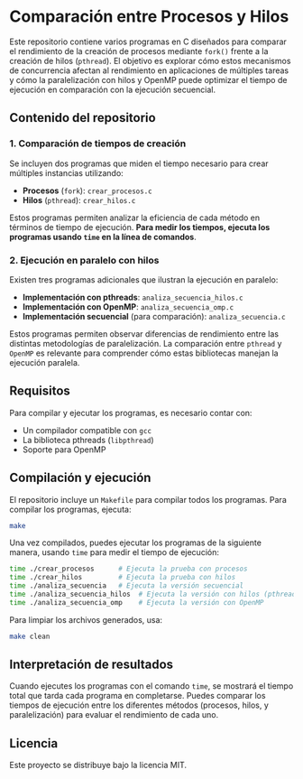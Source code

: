 
# Comparación entre Procesos y Hilos

Este repositorio contiene varios programas en C diseñados para comparar el rendimiento de la creación de procesos mediante `fork()` frente a la creación de hilos (`pthread`). El objetivo es explorar cómo estos mecanismos de concurrencia afectan al rendimiento en aplicaciones de múltiples tareas y cómo la paralelización con hilos y OpenMP puede optimizar el tiempo de ejecución en comparación con la ejecución secuencial.

## Contenido del repositorio

### 1. Comparación de tiempos de creación
Se incluyen dos programas que miden el tiempo necesario para crear múltiples instancias utilizando:
- **Procesos** (`fork`): `crear_procesos.c`
- **Hilos** (`pthread`): `crear_hilos.c`

Estos programas permiten analizar la eficiencia de cada método en términos de tiempo de ejecución. **Para medir los tiempos, ejecuta los programas usando `time` en la línea de comandos**.

### 2. Ejecución en paralelo con hilos
Existen tres programas adicionales que ilustran la ejecución en paralelo:
- **Implementación con pthreads**: `analiza_secuencia_hilos.c`
- **Implementación con OpenMP**: `analiza_secuencia_omp.c`
- **Implementación secuencial** (para comparación): `analiza_secuencia.c`

Estos programas permiten observar diferencias de rendimiento entre las distintas metodologías de paralelización. La comparación entre `pthread` y `OpenMP` es relevante para comprender cómo estas bibliotecas manejan la ejecución paralela.

## Requisitos

Para compilar y ejecutar los programas, es necesario contar con:
- Un compilador compatible con `gcc`
- La biblioteca pthreads (`libpthread`)
- Soporte para OpenMP

## Compilación y ejecución

El repositorio incluye un `Makefile` para compilar todos los programas. Para compilar los programas, ejecuta:

```bash
make
```

Una vez compilados, puedes ejecutar los programas de la siguiente manera, usando `time` para medir el tiempo de ejecución:

```bash
time ./crear_procesos      # Ejecuta la prueba con procesos
time ./crear_hilos         # Ejecuta la prueba con hilos
time ./analiza_secuencia   # Ejecuta la versión secuencial
time ./analiza_secuencia_hilos  # Ejecuta la versión con hilos (pthread)
time ./analiza_secuencia_omp    # Ejecuta la versión con OpenMP
```

Para limpiar los archivos generados, usa:

```bash
make clean
```

## Interpretación de resultados

Cuando ejecutes los programas con el comando `time`, se mostrará el tiempo total que tarda cada programa en completarse. Puedes comparar los tiempos de ejecución entre los diferentes métodos (procesos, hilos, y paralelización) para evaluar el rendimiento de cada uno.


## Licencia

Este proyecto se distribuye bajo la licencia MIT.
